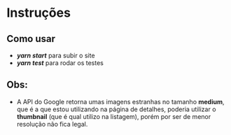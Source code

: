 # Instruções

## Como usar
- ***yarn start*** para subir o site
- ***yarn test*** para rodar os testes

## Obs:
- A API do Google retorna umas imagens estranhas no tamanho **medium**, que é a que estou utilizando na página de detalhes, poderia utilizar o **thumbnail** (que é qual utilizo na listagem), porém por ser de menor resolução não fica legal.